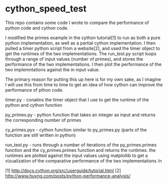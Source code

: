 cython_speed_test
=================

This repo contains some code I wrote to compare the performance of python code and cython code.

I modified the primes example in the cython tutorial[1] to run as both a pure python implementation, as well as a partial cython implementation.  I then pulled a timer python script from a website[2], and used the timer object to get the runtimes of the two implementations.  The run_test.py script loops through a range of input values (number of primes), and stores the performance of the two implementations.  I then plot the performance of the two implemntations against the in input value.  

The primary reason for putting this up here is for my own sake, as I imagine I will use this from time to time to get an idea of how cython can improve the performance of pthon code.

timer.py - conatins the timer object that I use to get the runtime of the python and cython function

py_primes.py - python function that takes an integer as input and returns the corresponding number of primes

cy_primes.pyx - cython function similar to py_primes.py (parts of the function are still written in python)

run_test.py - runs through a number of iterations of the py_primes.primes function and the cy_primes.primes function and returns the runtimes. the runtimes are plotted against the input values using matplotlib to get a vizualization of the comparative performance of the two implementations /n

[1] http://docs.cython.org/src/userguide/tutorial.html
[2] http://www.huyng.com/posts/python-performance-analysis/
